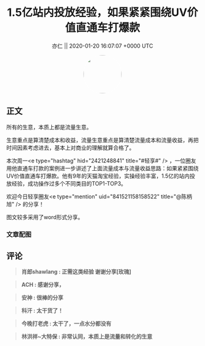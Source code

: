 <h1 align="center">1.5亿站内投放经验，如果紧紧围绕UV价值直通车打爆款</h1>




<p align="center">
    <a>亦仁 || 2020-01-20 16:07:07 &#43;0000 UTC</a>
</p>

<div align="center">
    <img src="https://images.zsxq.com/Fn3NQqCN8nuGF86yZPXSbEsl0mb3?e=1590940799&amp;token=kIxbL07-8jAj8w1n4s9zv64FuZZNEATmlU_Vm6zD:pfbNc8W3hS0oYG_hyXXh_rHMHuc=" width="100" height="100" style="border:1px solid;border-radius:50%; color:#ffffff"/>
</div>




## 正文

<div>
所有的生意，本质上都是流量生意。

生意重点是算清楚成本和收益，流量生意重点是算清楚流量成本和流量收益，再把时间因素考虑进去，基本上对商业的理解就算合格了。

本次周一&lt;e type=&#34;hashtag&#34; hid=&#34;2421248841&#34; title=&#34;#轻享#&#34; /&gt; ，一位圈友用他直通车打款的案例进一步讲述了上面流量成本与流量收益思路：如果紧紧围绕UV价值直通车打爆款。他有9年的天猫淘宝经验，实操经验丰富，1.5亿的站内投放经验，成功操作过多个不同类目的TOP1-TOP3。

欢迎今日轻享圈友&lt;e type=&#34;mention&#34; uid=&#34;841521158158522&#34; title=&#34;@陈柄旭&#34; /&gt;  的分享！

图文较多采用了word形式分享。
</div>

### 文章配图

<div class="image" align="center">

</div>


## 评论

<div align="left">
<div>

<blockquote >
<span> <strong>肖郎shawlang : 正需这类经验 谢谢分享[玫瑰] </strong></span>
</blockquote>

<blockquote >
<span> <strong>ACH : 感谢分享， </strong></span>
</blockquote>

<blockquote >
<span> <strong>安神 : 很棒的分享 </strong></span>
</blockquote>

<blockquote >
<span> <strong>科汗 : 太干货了！ </strong></span>
</blockquote>

<blockquote >
<span> <strong>今晚打老虎 : 太干了，一点水分都没有 </strong></span>
</blockquote>

<blockquote >
<span> <strong>林洪祥~大特保 : 非常认同，本质上是流量和转化的生意 </strong></span>
</blockquote>

</div>
</div>
